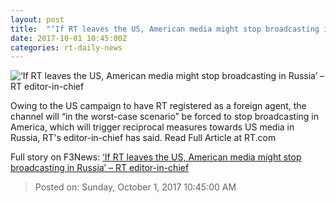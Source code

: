 ```yaml
---
layout: post
title:  "‘If RT leaves the US, American media might stop broadcasting in Russia’ – RT editor-in-chief"
date: 2017-10-01 10:45:00Z
categories: rt-daily-news
---
```


![‘If RT leaves the US, American media might stop broadcasting in Russia’ – RT editor-in-chief](https://cdn.rt.com/files/2017.10/article/59d0c340fc7e93762f8b4567.jpg)

Owing to the US campaign to have RT registered as a foreign agent, the channel will “in the worst-case scenario” be forced to stop broadcasting in America, which will trigger reciprocal measures towards US media in Russia, RT's editor-in-chief has said. Read Full Article at RT.com


Full story on F3News: [‘If RT leaves the US, American media might stop broadcasting in Russia’ – RT editor-in-chief](http://www.f3nws.com/n/mDGWqH)

> Posted on: Sunday, October 1, 2017 10:45:00 AM
